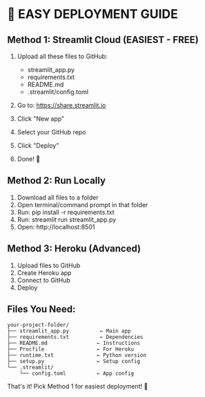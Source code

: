 # 🚀 EASY DEPLOYMENT GUIDE

## Method 1: Streamlit Cloud (EASIEST - FREE)

1. Upload all these files to GitHub:
   - streamlit_app.py
   - requirements.txt  
   - README.md
   - .streamlit/config.toml

2. Go to: https://share.streamlit.io
3. Click "New app" 
4. Select your GitHub repo
5. Click "Deploy"
6. Done! 🎉

## Method 2: Run Locally

1. Download all files to a folder
2. Open terminal/command prompt in that folder
3. Run: pip install -r requirements.txt
4. Run: streamlit run streamlit_app.py  
5. Open: http://localhost:8501

## Method 3: Heroku (Advanced)

1. Upload files to GitHub
2. Create Heroku app
3. Connect to GitHub
4. Deploy

## Files You Need:
```
your-project-folder/
├── streamlit_app.py          ← Main app
├── requirements.txt          ← Dependencies  
├── README.md                ← Instructions
├── Procfile                 ← For Heroku
├── runtime.txt              ← Python version
├── setup.py                 ← Setup config
└── .streamlit/
    └── config.toml          ← App config
```

That's it! Pick Method 1 for easiest deployment! 🎯
